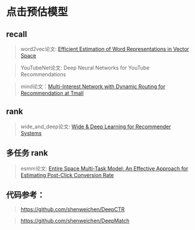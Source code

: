 # 点击预估模型


## recall

> word2vec论文: [Efficient Estimation of Word Representations in Vector Space](https://arxiv.org/abs/1301.3781v3)

> YouTubeNet论文: Deep Neural Networks for YouTube Recommendations

> mind论文：[Multi-Interest Network with Dynamic Routing for Recommendation at Tmall](https://arxiv.org/abs/1904.08030v1)


## rank

> wide_and_deep论文: [Wide & Deep Learning for Recommender Systems](https://arxiv.org/abs/1606.07792)


## 多任务 rank 

> esmm论文: [Entire Space Multi-Task Model: An Effective Approach for Estimating Post-Click Conversion Rate](https://arxiv.org/abs/1804.07931)


## 代码参考：

> https://github.com/shenweichen/DeepCTR

> https://github.com/shenweichen/DeepMatch